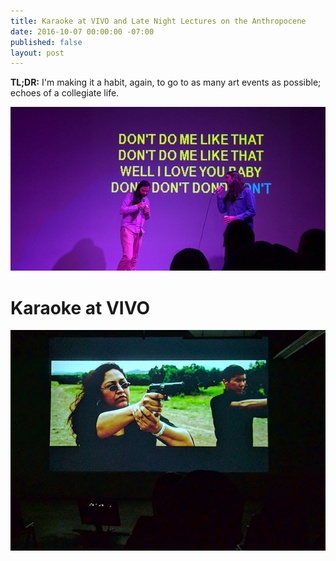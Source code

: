 ```yaml
---
title: Karaoke at VIVO and Late Night Lectures on the Anthropocene
date: 2016-10-07 00:00:00 -07:00
published: false
layout: post
---
```


**TL;DR:** I'm making it a habit, again, to go to as many art events as possible; echoes of a collegiate life.

![VIVO Karaoke][1]

# Karaoke at VIVO

![projection][2]




[1]: ../assets/img/vivo-karaoke.jpg
[2]: ../assets/img/vivo-guns.jpg